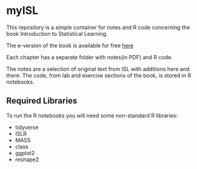 # myISL

This repository is a simple container for notes and R code concerning the book Introduction to Statistical Learning.

The e-version of the book is available for free [here][1]

[1]: <http://www-bcf.usc.edu/~gareth/ISL/> "Introduction to Stastical Learning"

Each chapter has a separate folder with notes(in PDF) and R code.

The notes are a selection of original text from ISL with additions here and there.
The code, from lab and exercise sections of the book, is stored in R notebooks.


## Required Libraries

To run the R notebooks you will need some non-standard R libraries:

* tidyverse
* ISLR
* MASS
* class
* ggplot2
* reshape2
